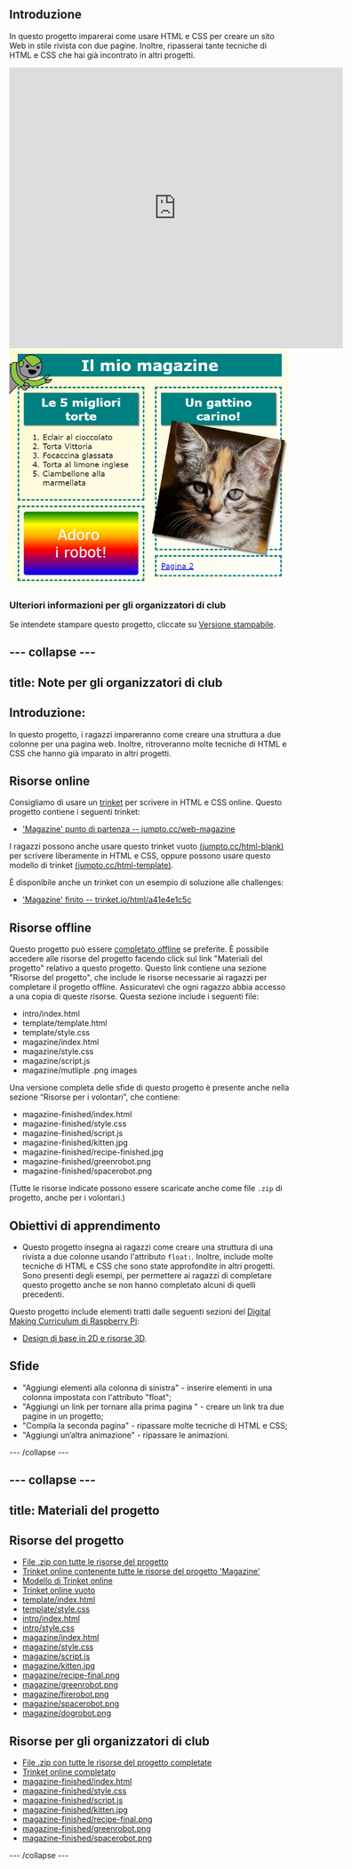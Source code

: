 ## Introduzione

In questo progetto imparerai come usare HTML e CSS per creare un sito Web in stile rivista con due pagine. Inoltre, ripasserai tante tecniche di HTML e CSS che hai già incontrato in altri progetti.

<div class="trinket">
  <iframe src="https://trinket.io/embed/html/8ed7521fe5?outputOnly=true&start=result" width="600" height="505" frameborder="0" marginwidth="0" marginheight="0" allowfullscreen>
  </iframe>
  <img src="images/magazine-final.png">
</div>

### Ulteriori informazioni per gli organizzatori di club

Se intendete stampare questo progetto, cliccate su [Versione stampabile](https://projects.raspberrypi.org/it-IT/projects/magazine/print).

--- collapse ---
---
title: Note per gli organizzatori di club
---

## Introduzione:

In questo progetto, i ragazzi impareranno come creare una struttura a due colonne per una pagina web. Inoltre, ritroveranno molte tecniche di HTML e CSS che hanno già imparato in altri progetti.

## Risorse online

Consigliamo di usare un [trinket](https://trinket.io/) per scrivere in HTML e CSS online. Questo progetto contiene i seguenti trinket:

* ['Magazine' punto di partenza -- jumpto.cc/web-magazine](http://jumpto.cc/web-magazine)

I ragazzi possono anche usare questo trinket vuoto [(jumpto.cc/html-blank)](http://jumpto.cc/html-blank) per scrivere liberamente in HTML e CSS, oppure possono usare questo modello di trinket [(jumpto.cc/html-template)](http://jumpto.cc/html-template).

È disponibile anche un trinket con un esempio di soluzione alle challenges:

* ['Magazine' finito -- trinket.io/html/a41e4e1c5c](https://trinket.io/html/8ed7521fe5)

## Risorse offline

Questo progetto può essere [completato offline](https://www.codeclubprojects.org/en-GB/resources/webdev-working-offline/) se preferite. È possibile accedere alle risorse del progetto facendo click sul link "Materiali del progetto" relativo a questo progetto. Questo link contiene una sezione "Risorse del progetto", che include le risorse necessarie ai ragazzi per completare il progetto offline. Assicuratevi che ogni ragazzo abbia accesso a una copia di queste risorse. Questa sezione include i seguenti file:

* intro/index.html
* template/template.html
* template/style.css
* magazine/index.html
* magazine/style.css
* magazine/script.js
* magazine/mutliple .png images

Una versione completa delle sfide di questo progetto è presente anche nella sezione “Risorse per i volontari”, che contiene:

* magazine-finished/index.html
* magazine-finished/style.css
* magazine-finished/script.js
* magazine-finished/kitten.jpg
* magazine-finished/recipe-finished.jpg
* magazine-finished/greenrobot.png
* magazine-finished/spacerobot.png

(Tutte le risorse indicate possono essere scaricate anche come file `.zip` di progetto, anche per i volontari.)

## Obiettivi di apprendimento

* Questo progetto insegna ai ragazzi come creare una struttura di una rivista a due colonne usando l'attributo `float:`. Inoltre, include molte tecniche di HTML e CSS che sono state approfondite in altri progetti. Sono presenti degli esempi, per permettere ai ragazzi di completare questo progetto anche se non hanno completato alcuni di quelli precedenti. 

Questo progetto include elementi tratti dalle seguenti sezioni del [Digital Making Curriculum di Raspberry Pi](https://rpf.io/curriculum):

* [Design di base in 2D e risorse 3D](https://www.raspberrypi.org/curriculum/design/creator).

## Sfide

* "Aggiungi elementi alla colonna di sinistra" - inserire elementi in una colonna impostata con l'attributo "float";
* "Aggiungi un link per tornare alla prima pagina " - creare un link tra due pagine in un progetto;
* "Compila la seconda pagina" - ripassare molte tecniche di HTML e CSS;
* "Aggiungi un’altra animazione" - ripassare le animazioni.

--- /collapse ---

--- collapse ---
---
title: Materiali del progetto
---

## Risorse del progetto

* [File .zip con tutte le risorse del progetto](resources/magazine-project-resources.zip)
* [Trinket online contenente tutte le risorse del progetto 'Magazine'](http://jumpto.cc/web-magazine)
* [Modello di Trinket online](http://jumpto.cc/trinket-template)
* [Trinket online vuoto](http://jumpto.cc/trinket-blank)
* [template/index.html](resources/template-index.html)
* [template/style.css](resources/template-style.css)
* [intro/index.html](resources/intro-index.html)
* [intro/style.css](resources/intro-style.css)
* [magazine/index.html](resources/magazine-index.html)
* [magazine/style.css](resources/magazine-style.css)
* [magazine/script.js](resources/magazine-script.js)
* [magazine/kitten.jpg](resources/magazine-kitten.jpg)
* [magazine/recipe-final.png](resources/magazine-recipe-final.png)
* [magazine/greenrobot.png](resources/magazine-greenrobot.png)
* [magazine/firerobot.png](resources/magazine-firerobot.png)
* [magazine/spacerobot.png](resources/magazine-spacerobot.png)
* [magazine/dogrobot.png](resources/magazine-dogrobot.png)

## Risorse per gli organizzatori di club

* [File .zip con tutte le risorse del progetto completate](resources/magazine-volunteer-resources.zip)
* [Trinket online completato](https://trinket.io/html/8ed7521fe5)
* [magazine-finished/index.html](resources/magazine-finished-index.html)
* [magazine-finished/style.css](resources/magazine-finished-style.css)
* [magazine-finished/script.js](resources/magazine-finished-script.js)
* [magazine-finished/kitten.jpg](resources/magazine-finished-kitten.jpg)
* [magazine-finished/recipe-final.png](resources/magazine-finished-recipe-final.png)
* [magazine-finished/greenrobot.png](resources/magazine-finished-greenrobot.png)
* [magazine-finished/spacerobot.png](resources/magazine-finished-spacerobot.png)

--- /collapse ---